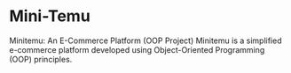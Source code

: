 # Mini-Temu
Minitemu: An E-Commerce Platform (OOP Project) Minitemu is a simplified e-commerce platform developed using Object-Oriented Programming (OOP) principles. 

